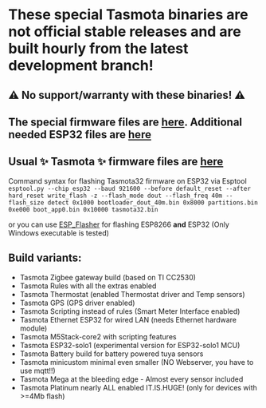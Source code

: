 # These special Tasmota binaries are not official stable releases and are built hourly from the latest development branch!

## :warning: No support/warranty with these binaries! :warning:

## The special firmware files are [here](https://github.com/Jason2866/Tasmota-specials/tree/firmware/firmware). Additional needed ESP32 files are [here](https://github.com/Jason2866/Tasmota-specials/tree/firmware/firmware/tasmota32/ESP32_needed_files)

## Usual ✨ Tasmota ✨ firmware files are [here](https://github.com/arendst/Tasmota/tree/firmware/firmware)

Command syntax for flashing Tasmota32 firmware on ESP32 via Esptool <br>
```esptool.py --chip esp32 --baud 921600 --before default_reset --after hard_reset write_flash -z --flash_mode dout --flash_freq 40m --flash_size detect 0x1000 bootloader_dout_40m.bin 0x8000 partitions.bin 0xe000 boot_app0.bin 0x10000 tasmota32.bin```

or you can use [ESP_Flasher](https://github.com/Jason2866/ESP_Flasher/releases) for flashing ESP8266 **and** ESP32 (Only Windows executable is tested)

## Build variants:

- Tasmota Zigbee gateway build (based on TI CC2530)
- Tasmota Rules with all the extras enabled
- Tasmota Thermostat (enabled Thermostat driver and Temp sensors)
- Tasmota GPS (GPS driver enabled)
- Tasmota Scripting instead of rules (Smart Meter Interface enabled)
- Tasmota Ethernet ESP32 for wired LAN (needs Ethernet hardware module)
- Tasmota M5Stack-core2 with scripting features
- Tasmota ESP32-solo1 (experimental version for ESP32-solo1 MCU)
- Tasmota Battery build for battery powered tuya sensors
- Tasmota minicustom minimal even smaller (NO Webserver, you have to use mqtt!!)
- Tasmota Mega at the bleeding edge - Almost every sensor included
- Tasmota Platinum nearly ALL enabled IT.IS.HUGE! (only for devices with >=4Mb flash)<br>
